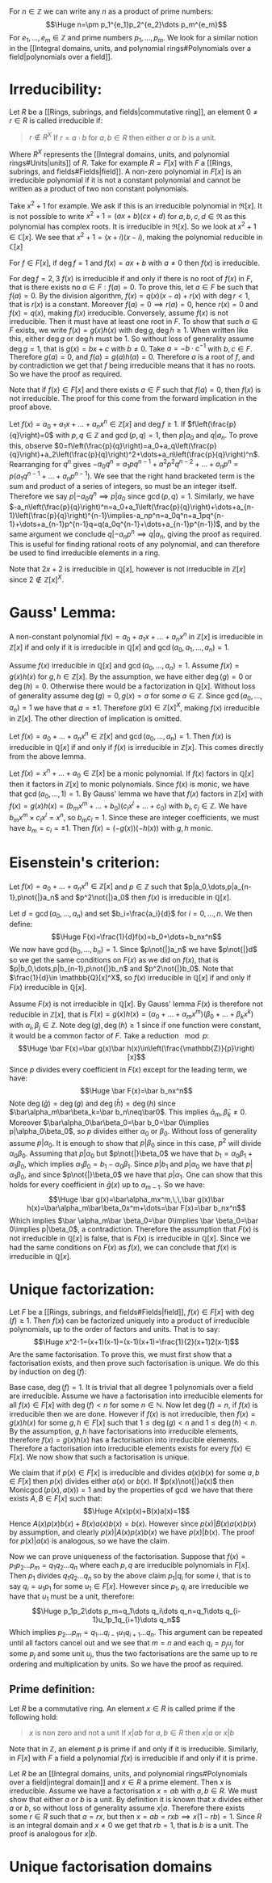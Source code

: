 
For $n\in \mathbb{Z}$ we can write any $n$ as a product of prime numbers:$$\Huge n=\pm p_1^{e_1}p_2^{e_2}\dots p_m^{e_m}$$For $e_1,\dots,e_m\in \mathbb{Z}$ and prime numbers $p_1,\dots,p_m$. We look for a similar notion in the [[Integral domains, units, and polynomial rings#Polynomials over a field|polynomials over a field]]. 

# Irreducibility:

Let $R$ be a [[Rings, subrings, and fields|commutative ring]], an element $0\neq r\in R$ is called irreducible if:
> $r\notin R^X$
> If $r=a\cdot b$ for $a,b\in R$ then either $a$ or $b$ is a unit.

Where $R^X$ represents the [[Integral domains, units, and polynomial rings#Units|units]] of $R$. Take for example $R=F[x]$ with $F$ a [[Rings, subrings, and fields#Fields|field]]. A non-zero polynomial in $F[x]$ is an irreducible polynomial if it is not a constant polynomial and cannot be written as a product of two non constant polynomials.

Take $x^2+1$ for example. We ask if this is an irreducible polynomial in $\Re[x]$. It is not possible to write $x^2+1=(ax+b)(cx+d)$ for $a,b,c,d\in\Re$ as this polynomial has complex roots. It is irreducible in $\Re[x]$. So we look at $x^2+1\in\mathbb{C}[x]$. We see that $x^2+1=(x+i)(x-i)$, making the polynomial reducible in $\mathbb{C}[x]$

For $f\in F[x]$, if $\deg f=1$ and $f(x)=ax+b$ with $a\neq0$ then $f(x)$ is irreducible. 

For $\deg f=2,3$ $f(x)$ is irreducible if and only if there is no root of $f(x)$ in $F$, that is there exists no $a\in F:f(a)=0$. To prove this, let $a\in F$ be such that $f(a)=0$. By the division algorithm, $f(x)=q(x)(x-a)+r(x)$ with $\deg r<1$, that is $r(x)$ is a constant. Moreover $f(a)=0\implies r(a)=0$, hence $r(x)=0$ and $f(x)=q(x)$, making $f(x)$ irreducible. Conversely, assume $f(x)$ is not irreducible. Then it must have at least one root in $F$. To show that such $a\in F$ exists, we write $f(x)=g(x)h(x)$ with $\deg g,\deg h\geq1$. When written like this, either $\deg g$ or $\deg h$ must be $1$. So without loss of generality assume $\deg g=1$, that is $g(x)=bx+c$ with $b\neq0$. Take $a=-b\cdot c^{-1}$ with $b,c\in F$. Therefore $g(a)=0$, and $f(a)=g(a)h(a)=0$. Therefore $a$ is a root of $f$, and by contradiction we get that $f$ being irreducible means that it has no roots. So we have the proof as required.

Note that if $f(x)\in F[x]$ and there exists $a\in F$ such that $f(a)=0$, then $f(x)$ is not irreducible. The proof for this come from the forward implication in the proof above.

Let $f(x)=a_0+a_1x+\dots+a_nx^n\in\mathbb{Z}[x]$ and $\deg f\geq1$. If $f\left(\frac{p}{q}\right)=0$ with $p,q\in\mathbb{Z}$ and $\gcd(p,q)=1$, then $p|a_0$ and $q|a_n$. To prove this, observe $0=f\left(\frac{p}{q}\right)=a_0+a_q\left(\frac{p}{q}\right)+a_2\left(\frac{p}{q}\right)^2+\dots+a_n\left(\frac{p}{q}\right)^n$. Rearranging for $q^n$ gives $-a_0q^n=a_1pq^{n-1}+a^2p^2q^{n-2}+\dots+a_np^n=p(a_1q^{n-1}+\dots+a_np^{n-1})$. We see that the right hand bracketed term is the sum and product of a series of integers, so must be an integer itself. Therefore we say $p|-a_0q^n\implies p|a_0$ since $\gcd(p,q)=1$. Similarly, we have $-a_n\left(\frac{p}{q}\right)^n=a_0+a_1\left(\frac{p}{q}\right)+\dots+a_{n-1}\left(\frac{p}{q}\right)^{n-1}\implies-a_np^n=a_0q^n+a_1pq^{n-1}+\dots+a_{n-1}p^{n-1}q=q(a_0q^{n-1}+\dots+a_{n-1}p^{n-1})$, and by the same argument we conclude $q|-a_np^n\implies q|a_n$, giving the proof as required. This is useful for finding rational roots of any polynomial, and can therefore be used to find irreducible elements in a ring.

Note that $2x+2$ is irreducible in $\mathbb{Q}[x]$, however is not irreducible in $\mathbb{Z}[x]$ since $2\notin\mathbb{Z}[x]^X$.

# Gauss' Lemma:

A non-constant polynomial $f(x)=a_0+a_1x+\dots+a_nx^n$ in $\mathbb{Z}[x]$ is irreducible in $\mathbb{Z}[x]$ if and only if it is irreducible in $\mathbb{Q}[x]$ and $\gcd(a_0,a_1,\dots,a_n)=1$.

Assume $f(x)$ irreducible in $\mathbb{Q}[x]$ and $\gcd(a_0,\dots,a_n)=1$. Assume $f(x)=g(x)h(x)$ for $g,h\in \mathbb{Z}[x]$. By the assumption, we have either $\deg(g)=0$ or $\deg(h)=0$. Otherwise there would be a factorization in $\mathbb{Q}[x]$. Without loss of generality assume $\deg(g)=0,g(x)=a$ for some $a\in \mathbb{Z}$. Since $\gcd(a_0,\dots,a_n)=1$ we have that $a=\pm1$. Therefore $g(x)\in \mathbb{Z}[x]^X$, making $f(x)$ irreducible in $\mathbb{Z}[x]$. The other direction of implication is omitted.

Let $f(x)=a_0+\dots+a_nx^n\in \mathbb{Z}[x]$ and $\gcd(a_0,\dots,a_n)=1$. Then $f(x)$ is irreducible in $\mathbb{Q}[x]$ if and only if $f(x)$ is irreducible in $\mathbb{Z}[x]$. This comes directly from the above lemma.

Let $f(x)=x^n+\dots+a_0\in \mathbb{Z}[x]$ be a monic polynomial. If $f(x)$ factors in $\mathbb{Q}[x]$ then it factors in $\mathbb{Z}[x]$ to monic polynomials. Since $f(x)$ is monic, we have that $\gcd(a_0,\dots,1)=1$. By Gauss' lemma we have that $f(x)$ factors in $\mathbb{Z}[x]$ with $f(x)=g(x)h(x)=(b_mx^m+\dots+b_0)(c_lx^l+\dots+c_0)$ with $b_i,c_j\in \mathbb{Z}$. We have $b_mx^m\times c_lx^l=x^n$, so $b_mc_l=1$. Since these are integer coefficients, we must have $b_m=c_l=\pm1$. Then $f(x)=(-g(x))(-h(x))$ with $g,h$ monic.

# Eisenstein's criterion:

Let $f(x)=a_0+\dots+a_nx^n\in \mathbb{Z}[x]$ and $p\in \mathbb{Z}$ such that $p|a_0,\dots,p|a_{n-1},p\not{|}a_n$ and $p^2\not{|}a_0$ then $f(x)$ is irreducible in $\mathbb{Q}[x]$.

Let $d=\gcd(a_0,\dots,a_n)$ and set $b_i=\frac{a_i}{d}$ for $i=0,\dots,n$. We then define:$$\Huge F(x)=\frac{1}{d}f(x)=b_0+\dots+b_nx^n$$We now have $\gcd(b_0,\dots,b_n)=1$. Since $p\not{|}a_n$ we have $p\not{|}d$ so we get the same conditions on $F(x)$ as we did on $f(x)$, that is $p|b_0,\dots,p|b_{n-1},p\not{|}b_n$ and $p^2\not{|}b_0$. Note that $\frac{1}{d}\in \mathbb{Q}[x]^X$, so $f(x)$ irreducible in $\mathbb{Q}[x]$ if and only if $F(x)$ irreducible in $\mathbb{Q}[x]$.

Assume $F(x)$ is not irreducible in $\mathbb{Q}[x]$. By Gauss' lemma $F(x)$ is therefore not reducible in $\mathbb{Z}[x]$, that is $F(x)=g(x)h(x)=(\alpha_0+\dots+\alpha_mx^m)(\beta_0+\dots+\beta_kx^k)$ with $\alpha_i,\beta_j\in \mathbb{Z}$. Note $\deg(g),\deg(h)\geq1$ since if one function were constant, it would be a common factor of $F$. Take a reduction $\mod p$:$$\Huge \bar F(x)=\bar g(x)\bar h(x)\in\left(\frac{\mathbb{Z}}{p}\right)[x]$$Since $p$ divides every coefficient in $F(x)$ except for the leading term, we have:$$\Huge \bar F(x)=\bar b_nx^n$$Note $\deg(\bar g)=\deg(g)$ and $\deg(\bar h)=\deg(h)$ since $\bar\alpha_m\bar\beta_k=\bar b_n\neq\bar0$. This implies  $\bar\alpha_m,\bar\beta_k\neq0$. Moreover $\bar\alpha_0\bar\beta_0=\bar b_0=\bar 0\implies p|\alpha_0\beta_0$, so $p$ divides either $\alpha_0$ or $\beta_0$. Without loss of generality assume $p|\alpha_0$. It is enough to show that $p|\beta_0$ since in this case, $p^2$ will divide $\alpha_0\beta_0$. Assuming that $p|\alpha_0$ but $p\not{|}\beta_0$ we have that $b_1=\alpha_0\beta_1+\alpha_1\beta_0$, which implies $\alpha_1\beta_0=b_1-\alpha_0\beta_1$. Since $p|b_1$ and $p|\alpha_0$ we have that $p|\alpha_1\beta_0$, and since $p\not{|}\beta_0$ we have that $p|\alpha_1$. One can show that this holds for every coefficient in $\bar g(x)$ up to $\alpha_{m-1}$. So we have:$$\Huge \bar g(x)=\bar\alpha_mx^m,\,\,\bar g(x)\bar h(x)=\bar\alpha_m\bar\beta_0x^m+\dots=\bar F(x)=\bar b_nx^n$$Which implies $\bar \alpha_m\bar \beta_0=\bar 0\implies \bar \beta_0=\bar 0\implies p|\beta_0$, a contradiction. Therefore the assumption that $F(x)$ is not irreducible in $\mathbb{Q}[x]$ is false, that is $F(x)$ is irreducible in $\mathbb{Q}[x]$. Since we had the same conditions on $F(x)$ as $f(x)$, we can conclude that $f(x)$ is irreducible in $\mathbb{Q}[x]$.

# Unique factorization:

Let $F$ be a [[Rings, subrings, and fields#Fields|field]], $f(x)\in F[x]$ with $\deg(f)\geq1$. Then $f(x)$ can be factorized uniquely into a product of irreducible polynomials, up to the order of factors and units. That is to say:$$\Huge x^2-1=(x+1)(x-1)=(x-1)(x+1)=\frac{1}{2}(x+1)2(x-1)$$Are the same factorisation. To prove this, we must first show that a factorisation exists, and then prove such factorisation is unique. We do this by induction on $\deg(f)$:

Base case, $\deg(f)=1$. It is trivial that all degree $1$ polynomials over a field are irreducible. Assume we have a factorisation into irreducible elements for all $f(x)\in F[x]$ with $\deg(f)<n$ for some $n\in \mathbb{N}$. Now let $\deg(f)=n$, if $f(x)$ is irreducible then we are done. However if $f(x)$ is not irreducible, then $f(x)=g(x)h(x)$ for some $g,h\in F[x]$ such that $1\leq\deg(g)<n$ and $1\leq\deg(h)<n$. By the assumption, $g,h$ have factorisations into irreducible elements, therefore $f(x)=g(x)h(x)$ has a factorisation into irreducible elements. Therefore a factorisation into irreducible elements exists for every $f(x)\in F[x]$. We now show that such a factorisation is unique.

We claim that if $p(x)\in F[x]$ is irreducible and divides $a(x)b(x)$ for some $a,b\in F[x]$ then $p(x)$ divides either $a(x)$ or $b(x)$. If $p(x)\not{|}a(x)$ then $\text{Monic}\gcd(p(x),a(x))=1$ and by the properties of $\gcd$ we have that there exists $A,B\in F[x]$ such that:$$\Huge A(x)p(x)+B(x)a(x)=1$$Hence $A(x)p(x)b(x)+B(x)a(x)b(x)=b(x)$. However since $p(x)|B(x)a(x)b(x)$ by assumption, and clearly $p(x)|A(x)p(x)b(x)$ we have $p(x)|b(x)$. The proof for $p(x)|a(x)$ is analogous, so we have the claim.

Now we can prove uniqueness of the factorisation. Suppose that $f(x)=p_1p_2\dots p_m=q_1q_2\dots q_n$ where each $p,q$ are irreducible polynomials in $F[x]$. Then $p_1$ divides $q_1q_2\dots q_n$ so by the above claim $p_1|q_i$ for some $i$, that is to say $q_i=u_1p_1$ for some $u_1\in F[x]$. However since $p_1,q_i$ are irreducible we have that $u_1$ must be a unit, therefore:$$\Huge p_1p_2\dots p_m=q_1\dots q_i\dots q_n=q_1\dots q_{i-1}u_1p_1q_{i+1}\dots q_n$$Which implies $p_2\dots p_m=q_1\dots q_{i-1}u_1q_{i+1}\dots q_n$. This argument can be repeated until all factors cancel out and we see that $m=n$ and each $q_i=p_ju_j$ for some $p_j$ and some unit $u_j$, thus the two factorisations are the same up to re ordering and multiplication by units. So we have the proof as required.

## Prime definition:
Let $R$ be a commutative ring. An element $x\in R$ is called prime if the following hold:
> $x$ is non zero and not a unit
> If $x|ab$ for $a,b\in R$ then $x|a$ or $x|b$

Note that in $\mathbb{Z}$, an element $p$ is prime if and only if it is irreducible. Similarly, in $F[x]$ with $F$ a field a polynomial $f(x)$ is irreducible if and only if it is prime. 

Let $R$ be an [[Integral domains, units, and polynomial rings#Polynomials over a field|integral domain]] and $x\in R$ a prime element. Then $x$ is irreducible. Assume we have a factorisation $x=ab$ with $a,b\in R$. We must show that either $a$ or $b$ is a unit. By definition it is known that $x$ divides either $a$ or $b$, so without loss of generality assume $x|a$. Therefore there exists some $r\in R$ such that $a=rx$, but then $x=ab=rxb\implies x(1-rb)=1$. Since $R$ is an integral domain and $x\neq 0$ we get that $rb=1$, that is $b$ is a unit. The proof is analogous for $x|b$.

# Unique factorisation domains